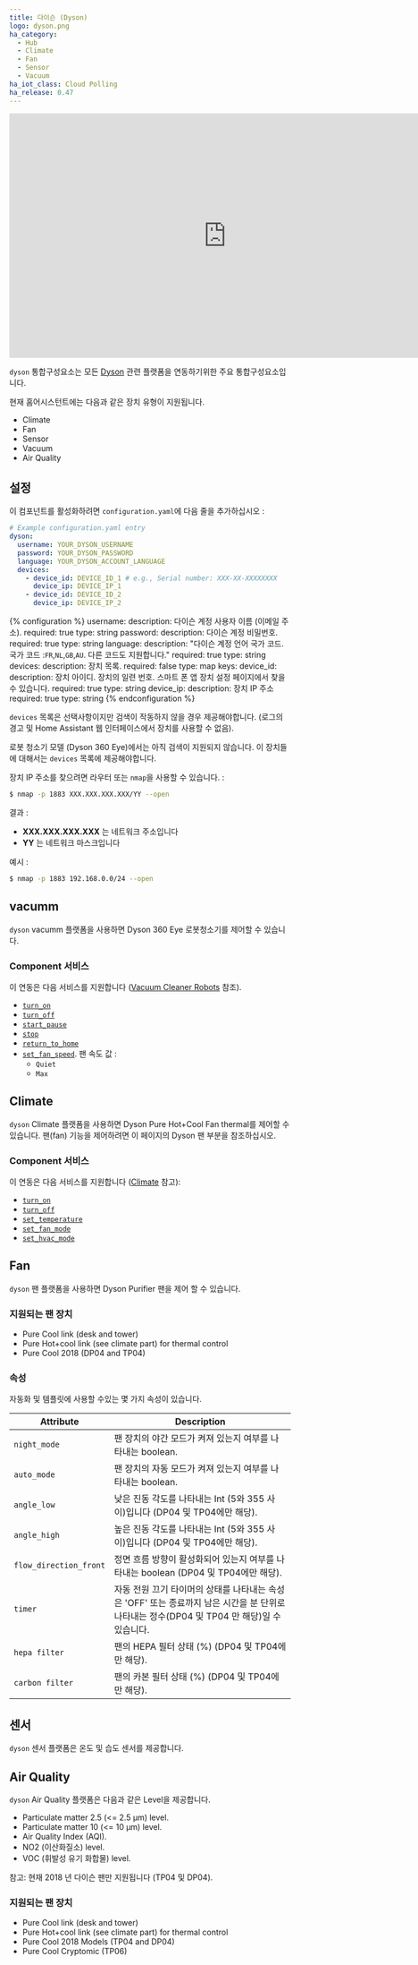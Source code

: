 ```yaml
---
title: 다이슨 (Dyson)
logo: dyson.png
ha_category:
  - Hub
  - Climate
  - Fan
  - Sensor
  - Vacuum
ha_iot_class: Cloud Polling
ha_release: 0.47
---
```


<div class='videoWrapper'>
<iframe width="776" height="437" src="https://www.youtube.com/embed/8HT_W28OzaY" frameborder="0" allow="accelerometer; autoplay; encrypted-media; gyroscope; picture-in-picture" allowfullscreen></iframe>
</div>

`dyson` 통합구성요소는 모든 [Dyson](https://www.dyson.com) 관련 플랫폼을 연동하기위한 주요 통합구성요소입니다.

현재 홈어시스턴트에는 다음과 같은 장치 유형이 지원됩니다.

- Climate
- Fan
- Sensor
- Vacuum
- Air Quality

## 설정

이 컴포넌트를 활성화하려면 `configuration.yaml`에 다음 줄을 추가하십시오 :

```yaml
# Example configuration.yaml entry
dyson:
  username: YOUR_DYSON_USERNAME
  password: YOUR_DYSON_PASSWORD
  language: YOUR_DYSON_ACCOUNT_LANGUAGE
  devices:
    - device_id: DEVICE_ID_1 # e.g., Serial number: XXX-XX-XXXXXXXX
      device_ip: DEVICE_IP_1
    - device_id: DEVICE_ID_2
      device_ip: DEVICE_IP_2
```

{% configuration %}
username:
  description: 다이슨 계정 사용자 이름 (이메일 주소).
  required: true
  type: string
password:
  description: 다이슨 계정 비밀번호.
  required: true
  type: string
language:
  description: "다이슨 계정 언어 국가 코드. 국가 코드 :`FR`,`NL`,`GB`,`AU`. 다른 코드도 지원합니다."
  required: true
  type: string
devices:
  description: 장치 목록.
  required:  false
  type: map
  keys:
    device_id:
      description: 장치 아이디. 장치의 일련 번호. 스마트 폰 앱 장치 설정 페이지에서 찾을 수 있습니다.
      required: true
      type: string
    device_ip:
      description: 장치 IP 주소
      required: true
      type: string
{% endconfiguration %}

`devices` 목록은 선택사항이지만 검색이 작동하지 않을 경우 제공해야합니다. (로그의 경고 및 Home Assistant 웹 인터페이스에서 장치를 사용할 수 없음).

<div class='note warning'>

로봇 청소기 모델 (Dyson 360 Eye)에서는 아직 검색이 지원되지 않습니다. 이 장치들에 대해서는 `devices` 목록에 제공해야합니다.


</div>

장치 IP 주소를 찾으려면 라우터 또는 `nmap`을 사용할 수 있습니다. : 

```bash
$ nmap -p 1883 XXX.XXX.XXX.XXX/YY --open
```

결과 :

- **XXX.XXX.XXX.XXX** 는 네트워크 주소입니다
- **YY** 는 네트워크 마스크입니다

예시 :

```bash
$ nmap -p 1883 192.168.0.0/24 --open
```

## vacumm 

`dyson` vacumm 플랫폼을 사용하면 Dyson 360 Eye 로봇청소기를 제어할 수 있습니다.

### Component 서비스 

이 연동은 다음 서비스를 지원합니다 ([Vacuum Cleaner Robots](/integrations/vacuum/) 참조).

- [`turn_on`](/integrations/vacuum/#service-vacuumturn_on)
- [`turn_off`](/integrations/vacuum/#service-vacuumturn_off)
- [`start_pause`](/integrations/vacuum/#service-vacuumstart_pause)
- [`stop`](/integrations/vacuum/#service-vacuumstop)
- [`return_to_home`](/integrations/vacuum/#service-vacuumreturn_to_home)
- [`set_fan_speed`](/integrations/vacuum/#service-vacuumset_fanspeed). 팬 속도 값 :
  - `Quiet`
  - `Max`

## Climate 

`dyson` Climate 플랫폼을 사용하면 Dyson Pure Hot+Cool Fan thermal를 제어할 수 있습니다. 팬(fan) 기능을 제어하려면 이 페이지의 Dyson 팬 부분을 참조하십시오.

### Component 서비스

이 연동은 다음 서비스를 지원합니다 ([Climate](/integrations/climate/) 참고):

- [`turn_on`](/integrations/climate/#service-climateturn_on)
- [`turn_off`](/integrations/climate/#service-climateturn_off)
- [`set_temperature`](/integrations/climate/#service-climateset_temperature)
- [`set_fan_mode`](/integrations/climate/#service-climateset_fan_mode)
- [`set_hvac_mode`](/integrations/climate/#service-climateset_hvac_mode)

## Fan

`dyson` 팬 플랫폼을 사용하면 Dyson Purifier 팬을 제어 할 수 있습니다.

### 지원되는 팬 장치

- Pure Cool link (desk and tower)
- Pure Hot+cool link (see climate part) for thermal control
- Pure Cool 2018 (DP04 and TP04)

### 속성

자동화 및 템플릿에 사용할 수있는 몇 가지 속성이 있습니다.

| Attribute | Description |
| --------- | ----------- |
| `night_mode` | 팬 장치의 야간 모드가 켜져 있는지 여부를 나타내는 boolean.|
| `auto_mode` | 팬 장치의 자동 모드가 켜져 있는지 여부를 나타내는 boolean.|
| `angle_low` | 낮은 진동 각도를 나타내는 Int (5와 355 사이)입니다 (DP04 및 TP04에만 해당).|
| `angle_high` | 높은 진동 각도를 나타내는 Int (5와 355 사이)입니다 (DP04 및 TP04에만 해당).|
| `flow_direction_front` | 정면 흐름 방향이 활성화되어 있는지 여부를 나타내는 boolean (DP04 및 TP04에만 해당).|
| `timer` | 자동 전원 끄기 타이머의 상태를 나타내는 속성은 'OFF' 또는 종료까지 남은 시간을 분 단위로 나타내는 정수(DP04 및 TP04 만 해당)일 수 있습니다.|
| `hepa filter` |  팬의 HEPA 필터 상태 (%) (DP04 및 TP04에만 해당).|
| `carbon filter` | 팬의 카본 필터 상태 (%) (DP04 및 TP04에만 해당).|

## 센서

`dyson` 센서 플랫폼은 온도 및 습도 센서를 제공합니다.

## Air Quality

`dyson` Air Quality 플랫폼은 다음과 같은 Level을 제공합니다.

- Particulate matter 2.5 (<= 2.5 μm) level.
- Particulate matter 10 (<= 10 μm) level.
- Air Quality Index (AQI).
- NO2 (이산화질소) level.
- VOC (휘발성 유기 화합물) level.

참고: 현재 2018 년 다이슨 팬만 지원됩니다 (TP04 및 DP04).

### 지원되는 팬 장치

- Pure Cool link (desk and tower)
- Pure Hot+cool link (see climate part) for thermal control
- Pure Cool 2018 Models (TP04 and DP04)
- Pure Cool Cryptomic (TP06)
